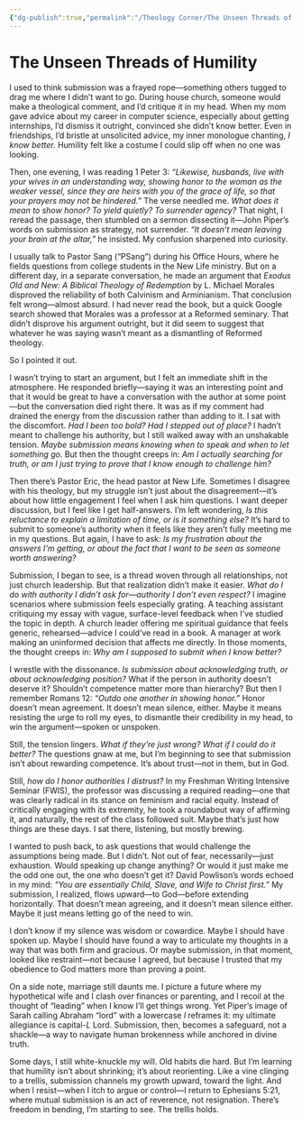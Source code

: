 ```yaml
---
{"dg-publish":true,"permalink":"/Theology Corner/The Unseen Threads of Humility/"}
---
```


# The Unseen Threads of Humility  

I used to think submission was a frayed rope—something others tugged to drag me where I didn’t want to go. During house church, someone would make a theological comment, and I’d critique it in my head. When my mom gave advice about my career in computer science, especially about getting internships, I’d dismiss it outright, convinced she didn’t know better. Even in friendships, I’d bristle at unsolicited advice, my inner monologue chanting, *I know better.* Humility felt like a costume I could slip off when no one was looking.  

Then, one evening, I was reading 1 Peter 3: *“Likewise, husbands, live with your wives in an understanding way, showing honor to the woman as the weaker vessel, since they are heirs with you of the grace of life, so that your prayers may not be hindered.”* The verse needled me. *What does it mean to show honor? To yield quietly? To surrender agency?* That night, I reread the passage, then stumbled on a sermon dissecting it—John Piper’s words on submission as strategy, not surrender. *“It doesn’t mean leaving your brain at the altar,”* he insisted. My confusion sharpened into curiosity.  

I usually talk to Pastor Sang (“PSang”) during his Office Hours, where he fields questions from college students in the New Life ministry. But on a different day, in a separate conversation, he made an argument that _Exodus Old and New: A Biblical Theology of Redemption_ by L. Michael Morales disproved the reliability of both Calvinism and Arminianism. That conclusion felt wrong—almost absurd. I had never read the book, but a quick Google search showed that Morales was a professor at a Reformed seminary. That didn’t disprove his argument outright, but it did seem to suggest that whatever he was saying wasn’t meant as a dismantling of Reformed theology.

So I pointed it out.

I wasn’t trying to start an argument, but I felt an immediate shift in the atmosphere. He responded briefly—saying it was an interesting point and that it would be great to have a conversation with the author at some point—but the conversation died right there. It was as if my comment had drained the energy from the discussion rather than adding to it. I sat with the discomfort. _Had I been too bold? Had I stepped out of place?_ I hadn’t meant to challenge his authority, but I still walked away with an unshakable tension. _Maybe submission means knowing when to speak and when to let something go._ But then the thought creeps in: _Am I actually searching for truth, or am I just trying to prove that I know enough to challenge him?_

Then there’s Pastor Eric, the head pastor at New Life. Sometimes I disagree with his theology, but my struggle isn’t just about the disagreement—it’s about how little engagement I feel when I ask him questions. I want deeper discussion, but I feel like I get half-answers. I’m left wondering, *Is this reluctance to explain a limitation of time, or is it something else?* It’s hard to submit to someone’s authority when it feels like they aren’t fully meeting me in my questions. But again, I have to ask: *Is my frustration about the answers I’m getting, or about the fact that I want to be seen as someone worth answering?*  

Submission, I began to see, is a thread woven through all relationships, not just church leadership. But that realization didn’t make it easier. *What do I do with authority I didn’t ask for—authority I don’t even respect?* I imagine scenarios where submission feels especially grating. A teaching assistant critiquing my essay with vague, surface-level feedback when I’ve studied the topic in depth. A church leader offering me spiritual guidance that feels generic, rehearsed—advice I could’ve read in a book. A manager at work making an uninformed decision that affects me directly. In those moments, the thought creeps in: *Why am I supposed to submit when I know better?*  

I wrestle with the dissonance. *Is submission about acknowledging truth, or about acknowledging position?* What if the person in authority doesn’t deserve it? Shouldn’t competence matter more than hierarchy? But then I remember Romans 12: *“Outdo one another in showing honor.”* Honor doesn’t mean agreement. It doesn’t mean silence, either. Maybe it means resisting the urge to roll my eyes, to dismantle their credibility in my head, to win the argument—spoken or unspoken.  

Still, the tension lingers. *What if they’re just wrong? What if I could do it better?* The questions gnaw at me, but I’m beginning to see that submission isn’t about rewarding competence. It’s about trust—not in them, but in God.  

Still, *how do I honor authorities I distrust?* In my Freshman Writing Intensive Seminar (FWIS), the professor was discussing a required reading—one that was clearly radical in its stance on feminism and racial equity. Instead of critically engaging with its extremity, he took a roundabout way of affirming it, and naturally, the rest of the class followed suit. Maybe that’s just how things are these days. I sat there, listening, but mostly brewing.  

I wanted to push back, to ask questions that would challenge the assumptions being made. But I didn’t. Not out of fear, necessarily—just exhaustion. Would speaking up change anything? Or would it just make me the odd one out, the one who doesn’t get it? David Powlison’s words echoed in my mind: *“You are essentially Child, Slave, and Wife to Christ first.”* My submission, I realized, flows upward—to God—before extending horizontally. That doesn’t mean agreeing, and it doesn’t mean silence either. Maybe it just means letting go of the need to win.  

I don’t know if my silence was wisdom or cowardice. Maybe I should have spoken up. Maybe I should have found a way to articulate my thoughts in a way that was both firm and gracious. Or maybe submission, in that moment, looked like restraint—not because I agreed, but because I trusted that my obedience to God matters more than proving a point.  

On a side note, marriage still daunts me. I picture a future where my hypothetical wife and I clash over finances or parenting, and I recoil at the thought of “leading” when I know I’ll get things wrong. Yet Piper’s image of Sarah calling Abraham “lord” with a lowercase *l* reframes it: my ultimate allegiance is capital-*L* Lord. Submission, then, becomes a safeguard, not a shackle—a way to navigate human brokenness while anchored in divine truth.  

Some days, I still white-knuckle my will. Old habits die hard. But I’m learning that humility isn’t about shrinking; it’s about reorienting. Like a vine clinging to a trellis, submission channels my growth upward, toward the light. And when I resist—when I itch to argue or control—I return to Ephesians 5:21, where mutual submission is an act of reverence, not resignation. There’s freedom in bending, I’m starting to see. The trellis holds.  
